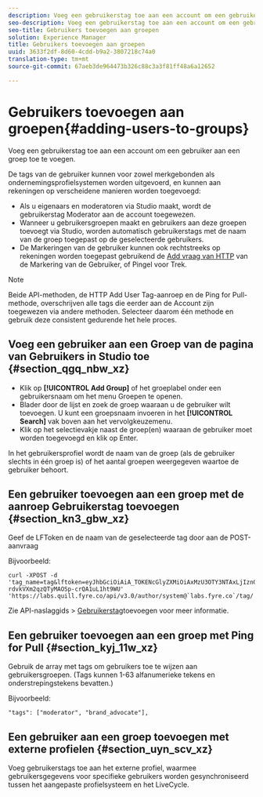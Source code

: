 ```yaml
---
description: Voeg een gebruikerstag toe aan een account om een gebruiker aan een groep toe te voegen.
seo-description: Voeg een gebruikerstag toe aan een account om een gebruiker aan een groep toe te voegen.
seo-title: Gebruikers toevoegen aan groepen
solution: Experience Manager
title: Gebruikers toevoegen aan groepen
uuid: 3633f2df-8d60-4cdd-b9a2-3807218c74a0
translation-type: tm+mt
source-git-commit: 67aeb3de964473b326c88c3a3f81ff48a6a12652

---
```



# Gebruikers toevoegen aan groepen{#adding-users-to-groups}

Voeg een gebruikerstag toe aan een account om een gebruiker aan een groep toe te voegen.

De tags van de gebruiker kunnen voor zowel merkgebonden als ondernemingsprofielsystemen worden uitgevoerd, en kunnen aan rekeningen op verscheidene manieren worden toegevoegd:

* Als u eigenaars en moderatoren via Studio maakt, wordt de gebruikerstag Moderator aan de account toegewezen.
* Wanneer u gebruikersgroepen maakt en gebruikers aan deze groepen toevoegt via Studio, worden automatisch gebruikerstags met de naam van de groep toegepast op de geselecteerde gebruikers.
* De Markeringen van de gebruiker kunnen ook rechtstreeks op rekeningen worden toegepast gebruikend de [Add vraag van HTTP](https://api.livefyre.com/docs#add-user-tag) van de Markering van de Gebruiker, of Pingel voor Trek.

>[!NOTE]
>
>Beide API-methoden, de HTTP Add User Tag-aanroep en de Ping for Pull-methode, overschrijven alle tags die eerder aan de Account zijn toegewezen via andere methoden. Selecteer daarom één methode en gebruik deze consistent gedurende het hele proces.

## Voeg een gebruiker aan een Groep van de pagina van Gebruikers in Studio toe {#section_qgq_nbw_xz}

* Klik op **[!UICONTROL Add Group]** of het groeplabel onder een gebruikersnaam om het menu Groepen te openen.
* Blader door de lijst en zoek de groep waaraan u de gebruiker wilt toevoegen. U kunt een groepsnaam invoeren in het **[!UICONTROL Search]** vak boven aan het vervolgkeuzemenu.
* Klik op het selectievakje naast de groep(en) waaraan de gebruiker moet worden toegevoegd en klik op Enter.

In het gebruikersprofiel wordt de naam van de groep (als de gebruiker slechts in één groep is) of het aantal groepen weergegeven waartoe de gebruiker behoort.

## Een gebruiker toevoegen aan een groep met de aanroep Gebruikerstag toevoegen {#section_kn3_gbw_xz}

Geef de LFToken en de naam van de geselecteerde tag door aan de POST-aanvraag

Bijvoorbeeld:

```
curl -XPOST -d 'tag_name=tag&lftoken=eyJhbGciOiAiA_TOKENcGlyZXMiOiAxMzU3OTY3NTAxLjIzn0.KoyXUVCavt-rdvkVXm2qzQTyMAOSp-crQA1uL1ht9WU' 'https://labs.quill.fyre.co/api/v3.0/author/system@`labs.fyre.co`/tag/'
```


Zie API-naslaggids > [Gebruikerstag](https://api.livefyre.com/docs/apis/by-category/user-management#operation=urn:livefyre:apis:quill:operations:api:v3.0:author:tags:method=post)toevoegen voor meer informatie.

## Een gebruiker toevoegen aan een groep met Ping for Pull {#section_kyj_11w_xz}

Gebruik de array met tags om gebruikers toe te wijzen aan gebruikersgroepen. (Tags kunnen 1-63 alfanumerieke tekens en onderstrepingstekens bevatten.)

Bijvoorbeeld:

```
"tags": ["moderator", "brand_advocate"],
```

## Een gebruiker aan een groep toevoegen met externe profielen {#section_uyn_scv_xz}

Voeg gebruikerstags toe aan het externe profiel, waarmee gebruikersgegevens voor specifieke gebruikers worden gesynchroniseerd tussen het aangepaste profielsysteem en het LiveCycle.

